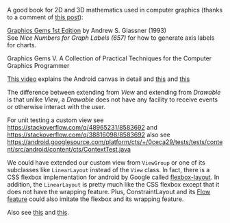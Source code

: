 A good book for 2D and 3D mathematics used in computer graphics (thanks to a comment of [this post](https://stackoverflow.com/q/57773649)):

[Graphics Gems 1st Edition](https://www.amazon.com/dp/0122861663) by Andrew S. Glassner (1993)  
See *Nice Numbers for Graph Labels (657)* for how to generate axis labels for charts.

Graphics Gems V. A Collection of Practical Techniques for the Computer Graphics Programmer

[This video](https://youtu.be/jlKrTTdTCUE) explains the Android canvas in detail
and [this](https://youtu.be/H05mF0qrBVA)
and [this](https://youtu.be/4NNmMO8Aykw)

The difference between extending from *View* and extending from *Drawable* is that
unlike *View*, a *Drawable* does not have any facility to receive events
or otherwise interact with the user.

For unit testing a custom view see
https://stackoverflow.com/q/48965231/8583692 and
https://stackoverflow.com/q/38816098/8583692
also see https://android.googlesource.com/platform/cts/+/0ceca29/tests/tests/content/src/android/content/cts/ContextTest.java

We could have extended our custom view from `ViewGroup` or one of its subclasses
like `LinearLayout` instead of the `View` class.
In fact, there is a CSS flexbox implementation for android by Google called
[flexbox-layout](https://github.com/google/flexbox-layout).
In addition, the `LinearLayout` is pretty much like the CSS flexbox except that it
does not have the wrapping feature.
Plus, ConstraintLayout and its [Flow feature](https://bignerdranch.com/blog/constraintlayout-flow-simple-grid-building-without-nested-layouts/)
could also imitate the flexbox and its wrapping feature.

Also see [this](https://sriramramani.wordpress.com/2015/05/06/custom-viewgroups/) and
[this](https://dzone.com/articles/how-to-create-a-custom-layout-in-android-by-extend).
